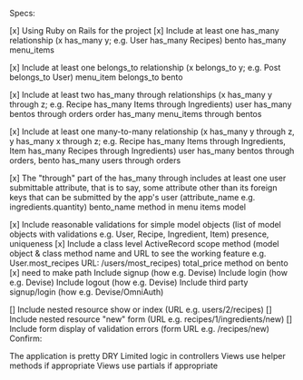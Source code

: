 Specs:

 [x] Using Ruby on Rails for the project
 [x] Include at least one has_many relationship (x has_many y; e.g. User has_many Recipes)
 bento has_many menu_items

 [x] Include at least one belongs_to relationship (x belongs_to y; e.g. Post belongs_to User)
 menu_item belongs_to bento

 [x] Include at least two has_many through relationships (x has_many y through z; e.g. Recipe has_many Items through Ingredients)
 user has_many bentos through orders
 order has_many menu_items through bentos

 [x] Include at least one many-to-many relationship (x has_many y through z, y has_many x through z; e.g. Recipe has_many Items through Ingredients, Item has_many Recipes through Ingredients)
 user has_many bentos through orders, bento has_many users through orders

 [x] The "through" part of the has_many through includes at least one user submittable attribute, that is to say, some attribute other than its foreign keys that can be submitted by the app's user (attribute_name e.g. ingredients.quantity)
 bento_name method in menu items model

 [x] Include reasonable validations for simple model objects (list of model objects with validations e.g. User, Recipe, Ingredient, Item)
 presence, uniqueness
 [x] Include a class level ActiveRecord scope method (model object & class method name and URL to see the working feature e.g. User.most_recipes URL: /users/most_recipes)
 total_price method on bento
 [x] need to make path
 Include signup (how e.g. Devise)
 Include login (how e.g. Devise)
 Include logout (how e.g. Devise)
 Include third party signup/login (how e.g. Devise/OmniAuth)

 [] Include nested resource show or index (URL e.g. users/2/recipes)
 [] Include nested resource "new" form (URL e.g. recipes/1/ingredients/new)
 [] Include form display of validation errors (form URL e.g. /recipes/new)
Confirm:

 The application is pretty DRY
 Limited logic in controllers
 Views use helper methods if appropriate
 Views use partials if appropriate
